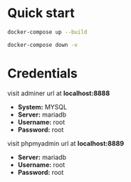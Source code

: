 # Quick start
```sh
docker-compose up --build
```
```sh
docker-compose down -v
```
# Credentials
visit adminer url at **localhost:8888**
- **System:** MYSQL
- **Server:**  mariadb
- **Username:** root
- **Password:** root

visit phpmyadmin url at **localhost:8889**
- **Server:**  mariadb
- **Username:** root
- **Password:** root